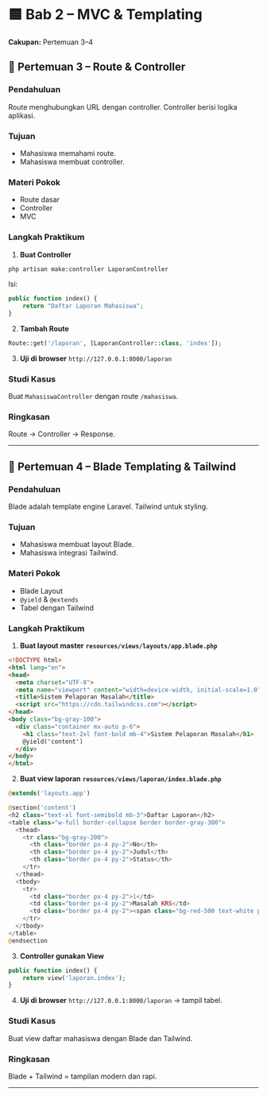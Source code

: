 # 🟦 Bab 2 – MVC & Templating  
**Cakupan:** Pertemuan 3–4  

## 📍 Pertemuan 3 – Route & Controller

### Pendahuluan
Route menghubungkan URL dengan controller. Controller berisi logika aplikasi.

### Tujuan
- Mahasiswa memahami route.  
- Mahasiswa membuat controller.  

### Materi Pokok
- Route dasar  
- Controller  
- MVC  

### Langkah Praktikum
1. **Buat Controller**
```bash
php artisan make:controller LaporanController
```
Isi:
```php
public function index() {
    return "Daftar Laporan Mahasiswa";
}
```

2. **Tambah Route**
```php
Route::get('/laporan', [LaporanController::class, 'index']);
```

3. **Uji di browser**
`http://127.0.0.1:8000/laporan`

### Studi Kasus
Buat `MahasiswaController` dengan route `/mahasiswa`.

### Ringkasan
Route → Controller → Response.

---

## 📍 Pertemuan 4 – Blade Templating & Tailwind

### Pendahuluan
Blade adalah template engine Laravel. Tailwind untuk styling.

### Tujuan
- Mahasiswa membuat layout Blade.  
- Mahasiswa integrasi Tailwind.  

### Materi Pokok
- Blade Layout  
- `@yield` & `@extends`  
- Tabel dengan Tailwind  

### Langkah Praktikum
1. **Buat layout master**
**`resources/views/layouts/app.blade.php`**
```html
<!DOCTYPE html>
<html lang="en">
<head>
  <meta charset="UTF-8">
  <meta name="viewport" content="width=device-width, initial-scale=1.0">
  <title>Sistem Pelaporan Masalah</title>
  <script src="https://cdn.tailwindcss.com"></script>
</head>
<body class="bg-gray-100">
  <div class="container mx-auto p-6">
    <h1 class="text-2xl font-bold mb-4">Sistem Pelaporan Masalah</h1>
    @yield('content')
  </div>
</body>
</html>
```

2. **Buat view laporan**
**`resources/views/laporan/index.blade.php`**
```php
@extends('layouts.app')

@section('content')
<h2 class="text-xl font-semibold mb-3">Daftar Laporan</h2>
<table class="w-full border-collapse border border-gray-300">
  <thead>
    <tr class="bg-gray-200">
      <th class="border px-4 py-2">No</th>
      <th class="border px-4 py-2">Judul</th>
      <th class="border px-4 py-2">Status</th>
    </tr>
  </thead>
  <tbody>
    <tr>
      <td class="border px-4 py-2">1</td>
      <td class="border px-4 py-2">Masalah KRS</td>
      <td class="border px-4 py-2"><span class="bg-red-500 text-white px-2 py-1 rounded">Baru</span></td>
    </tr>
  </tbody>
</table>
@endsection
```

3. **Controller gunakan View**
```php
public function index() {
    return view('laporan.index');
}
```

4. **Uji di browser**
`http://127.0.0.1:8000/laporan` → tampil tabel.  

### Studi Kasus
Buat view daftar mahasiswa dengan Blade dan Tailwind.

### Ringkasan
Blade + Tailwind = tampilan modern dan rapi.

---
